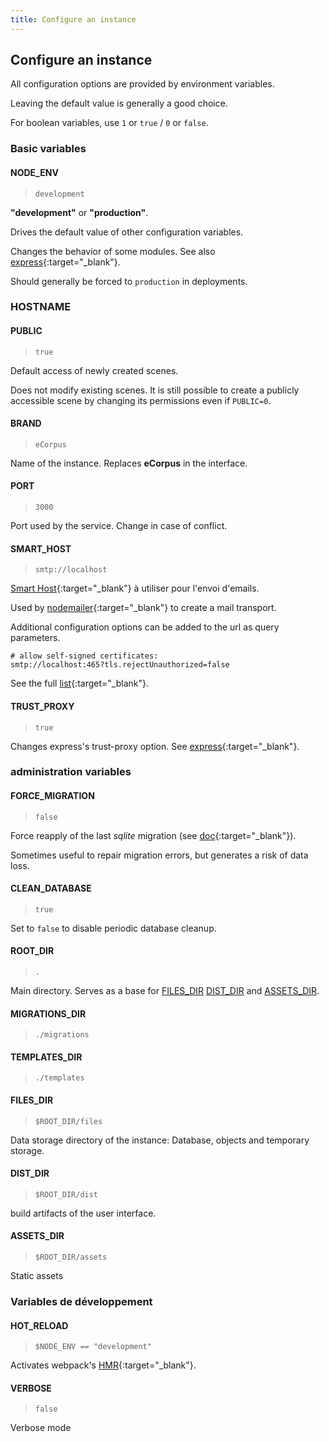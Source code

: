 ```yaml
---
title: Configure an instance
---
```


## Configure an instance

All configuration options are provided by environment variables.

Leaving the default value is generally a good choice.

For boolean variables, use `1` or `true` / `0` or `false`.

### Basic variables

#### NODE_ENV

 > `development`

**"development"** or **"production"**.

Drives the default value of other configuration variables.

Changes the behavior of some modules. See also [express](https://expressjs.com/en/advanced/best-practice-performance.html#set-node_env-to-production){:target="_blank"}.

Should generally be forced to `production` in deployments.

### HOSTNAME

#### PUBLIC

 > `true`

Default access of newly created scenes.

Does not modify existing scenes. It is still possible to create a publicly accessible scene by changing its permissions even if `PUBLIC=0`.

#### BRAND

 > `eCorpus`

Name of the instance. Replaces **eCorpus** in the interface.

#### PORT

 > `3000`

Port used by the service. Change in case of conflict.

#### SMART_HOST

 > `smtp://localhost`

[Smart Host](https://en.wikipedia.org/wiki/Smart_host){:target="_blank"} à utiliser pour l'envoi d'emails.

Used by [nodemailer](https://nodemailer.com/){:target="_blank"} to create a mail transport.

Additional configuration options can be added to the url as query parameters.

```
# allow self-signed certificates:
smtp://localhost:465?tls.rejectUnauthorized=false
```
See the full [list](https://nodemailer.com/smtp/){:target="_blank"}.


#### TRUST_PROXY

 > `true`

Changes express's trust-proxy option. See [express](http://expressjs.com/en/5x/api.html#trust.proxy.options.table){:target="_blank"}.


### administration variables

#### FORCE_MIGRATION

 > `false`

Force reapply of the last *sqlite* migration (see [doc](https://www.npmjs.com/package/sqlite#migrations){:target="_blank"}).

Sometimes useful to repair migration errors, but generates a risk of data loss.

#### CLEAN_DATABASE

 > `true`

Set to `false` to disable periodic database cleanup.

#### ROOT_DIR

> `.`

Main directory. Serves as a base for [FILES_DIR](#files_dir) [DIST_DIR](#dist_dir) and [ASSETS_DIR](#assets_dir).

#### MIGRATIONS_DIR

 > `./migrations`

#### TEMPLATES_DIR

  > `./templates`

#### FILES_DIR

 > `$ROOT_DIR/files`

Data storage directory of the instance: Database, objects and temporary storage.

#### DIST_DIR

 > `$ROOT_DIR/dist`

build artifacts of the user interface.

#### ASSETS_DIR

 > `$ROOT_DIR/assets`

Static assets

### Variables de développement

#### HOT_RELOAD

 > `$NODE_ENV == "development"`

Activates webpack's [HMR](https://webpack.js.org/concepts/hot-module-replacement/){:target="_blank"}.

#### VERBOSE

 > `false`

Verbose mode


